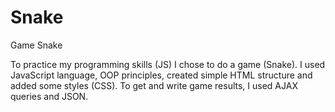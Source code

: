 # Snake
Game Snake

To practice my programming skills (JS) I chose to do a game (Snake). I used JavaScript language, OOP principles, created simple HTML structure and added some styles (CSS). To get and write game results, I used AJAX queries and JSON.
